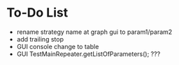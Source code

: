 # To-Do List

- rename strategy name at graph gui to param1/param2
- add trailing stop
- GUI console change to table
- GUI TestMainRepeater.getListOfParameters();  ???
